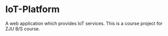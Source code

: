 # IoT-Platform

A web application which provides IoT services. This is a course project for ZJU B/S course.